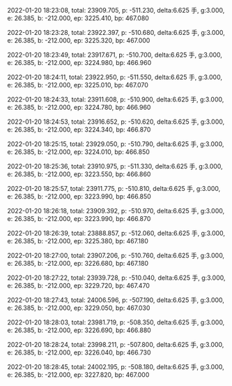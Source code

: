 2022-01-20 18:23:08, total: 23909.705, p: -511.230, delta:6.625 手, g:3.000, e: 26.385, b: -212.000, ep: 3225.410, bp: 467.080

2022-01-20 18:23:28, total: 23922.397, p: -510.680, delta:6.625 手, g:3.000, e: 26.385, b: -212.000, ep: 3225.320, bp: 467.000

2022-01-20 18:23:49, total: 23917.671, p: -510.700, delta:6.625 手, g:3.000, e: 26.385, b: -212.000, ep: 3224.980, bp: 466.960

2022-01-20 18:24:11, total: 23922.950, p: -511.550, delta:6.625 手, g:3.000, e: 26.385, b: -212.000, ep: 3225.010, bp: 467.070

2022-01-20 18:24:33, total: 23911.608, p: -510.900, delta:6.625 手, g:3.000, e: 26.385, b: -212.000, ep: 3224.780, bp: 466.960

2022-01-20 18:24:53, total: 23916.652, p: -510.620, delta:6.625 手, g:3.000, e: 26.385, b: -212.000, ep: 3224.340, bp: 466.870

2022-01-20 18:25:15, total: 23929.050, p: -510.790, delta:6.625 手, g:3.000, e: 26.385, b: -212.000, ep: 3224.010, bp: 466.850

2022-01-20 18:25:36, total: 23910.975, p: -511.330, delta:6.625 手, g:3.000, e: 26.385, b: -212.000, ep: 3223.550, bp: 466.860

2022-01-20 18:25:57, total: 23911.775, p: -510.810, delta:6.625 手, g:3.000, e: 26.385, b: -212.000, ep: 3223.990, bp: 466.850

2022-01-20 18:26:18, total: 23909.392, p: -510.970, delta:6.625 手, g:3.000, e: 26.385, b: -212.000, ep: 3223.990, bp: 466.870

2022-01-20 18:26:39, total: 23888.857, p: -512.060, delta:6.625 手, g:3.000, e: 26.385, b: -212.000, ep: 3225.380, bp: 467.180

2022-01-20 18:27:00, total: 23907.206, p: -510.760, delta:6.625 手, g:3.000, e: 26.385, b: -212.000, ep: 3226.680, bp: 467.180

2022-01-20 18:27:22, total: 23939.728, p: -510.040, delta:6.625 手, g:3.000, e: 26.385, b: -212.000, ep: 3229.720, bp: 467.470

2022-01-20 18:27:43, total: 24006.596, p: -507.190, delta:6.625 手, g:3.000, e: 26.385, b: -212.000, ep: 3229.050, bp: 467.030

2022-01-20 18:28:03, total: 23981.719, p: -508.350, delta:6.625 手, g:3.000, e: 26.385, b: -212.000, ep: 3226.690, bp: 466.880

2022-01-20 18:28:24, total: 23998.211, p: -507.800, delta:6.625 手, g:3.000, e: 26.385, b: -212.000, ep: 3226.040, bp: 466.730

2022-01-20 18:28:45, total: 24002.195, p: -508.180, delta:6.625 手, g:3.000, e: 26.385, b: -212.000, ep: 3227.820, bp: 467.000